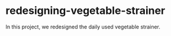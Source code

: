 # redesigning-vegetable-strainer
In this project, we redesigned the daily used vegetable strainer. 
